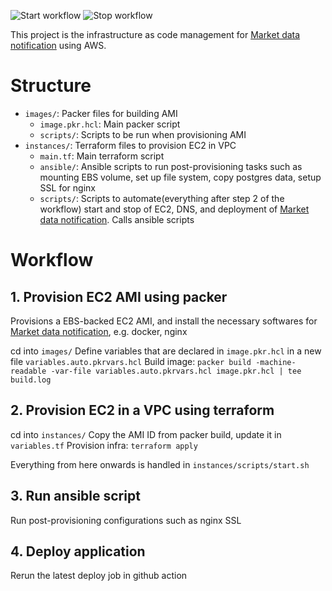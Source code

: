 ![Start workflow](https://github.com/hanchiang/market-data-notification-infra/actions/workflows/start_market_data_notification.yml/badge.svg)
![Stop workflow](https://github.com/hanchiang/market-data-notification-infra/actions/workflows/stop_market_data_notification.yml/badge.svg)

This project is the infrastructure as code management for [Market data notification](https://github.com/hanchiang/market-data-notification) using AWS.

# Structure
* `images/`: Packer files for building AMI
    * `image.pkr.hcl`: Main packer script
    * `scripts/`: Scripts to be run when provisioning AMI
* `instances/`: Terraform files to provision EC2 in VPC
    * `main.tf`: Main terraform script
    * `ansible/`: Ansible scripts to run post-provisioning tasks such as mounting EBS volume, set up file system, copy postgres data, setup SSL for nginx 
    * `scripts/`: Scripts to automate(everything after step 2 of the workflow) start and stop of EC2, DNS, and deployment of [Market data notification](https://github.com/hanchiang/market-data-notification). Calls ansible scripts


# Workflow
## 1. Provision EC2 AMI using packer
Provisions a EBS-backed EC2 AMI, and install the necessary softwares for [Market data notification](https://github.com/hanchiang/market-data-notification), e.g. docker, nginx

cd into `images/`
Define variables that are declared in `image.pkr.hcl` in a new file `variables.auto.pkrvars.hcl`
Build image: `packer build -machine-readable -var-file variables.auto.pkrvars.hcl image.pkr.hcl | tee build.log`

## 2. Provision EC2 in a VPC using terraform
cd into `instances/`
Copy the AMI ID from packer build, update it in `variables.tf`
Provision infra: `terraform apply`


Everything from here onwards is handled in `instances/scripts/start.sh`

## 3. Run ansible script
Run post-provisioning configurations such as nginx SSL

## 4. Deploy application
Rerun the latest deploy job in github action

